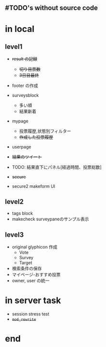 #TODO's without source code
---


# in local
## level1
* ~~result の記録~~
    * ~~切り目票数~~
    * ~~3日目最終~~
* footer の作成
* surveysblock
    * 多い順
    * 結果新着
* mypage
    * 投票履歴,状態別フィルター
    * ~~作成した投票履歴~~
* userpage

* ~~結果のツイート~~
* TODO: 結果直下にパネル[経過時間、投票総数]

* ~~secure~~
* secure2 makeform UI

## level2
* tags block
* makecheck surveypaneのサンプル表示

## level3
* original glyphicon 作成
    * Vote
    * Survey
    * Target
* 検索条件の保存
* マイページ-おすすめ投票
* owner, user の統一

# in server task
* session stress test
* ~~`mod_rewrite`~~

# end

